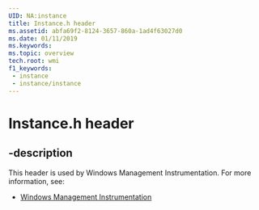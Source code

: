 ```yaml
---
UID: NA:instance
title: Instance.h header
ms.assetid: abfa69f2-8124-3657-860a-1ad4f63027d0
ms.date: 01/11/2019
ms.keywords: 
ms.topic: overview
tech.root: wmi
f1_keywords:
 - instance
 - instance/instance
---
```


# Instance.h header


## -description

This header is used by Windows Management Instrumentation. For more information, see:

- [Windows Management Instrumentation](../_wmi/index.md)


